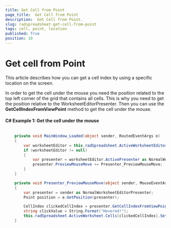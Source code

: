 ```yaml
---
title: Get Cell from Point
page_title:  Get Cell from Point
description:  Get Cell from Point.
slug: radspreadsheet-get-cell-from-point
tags: cell, point, location
published: True
position: 10
---
```


# Get cell from Point

This article describes how you can get a cell index by using a specific location on the screen.

In order to get the cell under the mouse you need the position related to the top left corner of the grid that contains all cells. This is why you need to get the position relative to the WorksheetEditorPresenter. Then you can use the __GetCellIndexFromViewPoint__ method to get the cell under the mouse. 

#### __C# Example 1: Get the cell under the mouse__

```C#

    private void MainWindow_Loaded(object sender, RoutedEventArgs e)
    {
        var worksheetEditor = this.radSpreadsheet.ActiveWorksheetEditor;
        if (worksheetEditor != null)
        {
            var presenter = worksheetEditor.ActivePresenter as NormalWorksheetEditorPresenter;
            presenter.PreviewMouseMove += Presenter_PreviewMouseMove;
        }
    }

    private void Presenter_PreviewMouseMove(object sender, MouseEventArgs e)
    {
        var presenter = sender as NormalWorksheetEditorPresenter;
        Point position = e.GetPosition(presenter);

        CellIndex clickedCellIndex = presenter.GetCellIndexFromViewPoint(position);
        string clickValue = String.Format("Hovered!");
        this.radSpreadsheet.ActiveWorksheet.Cells[clickedCellIndex].SetValue(clickValue);
    }

```

